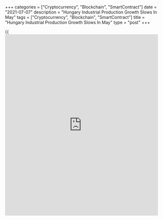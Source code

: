 +++
categories = ["Cryptocurrency", "Blockchain", "SmartContract"]
date = "2021-07-07"
description = "Hungary Industrial Production Growth Slows In May"
tags = ["Cryptocurrency", "Blockchain", "SmartContract"]
title = "Hungary Industrial Production Growth Slows In May"
type = "post"
+++

{{<iframe id="large-banner" src="https://www.bounty.group/#slide=6.0" width="100%" height="600" scrolling="no" style="border: 0px solid rgb(216, 221, 230); border-radius: 3px;">}}

Hungary's industrial production grew at a softer pace in May, data from
the Hungarian Central Statistical Office showed on Wednesday.

Industrial production grew a working-day adjusted 40.2 percent year-on-
year in May, following a 59.2 percent rise in April.

The industrial production volume increased 39.1 percent yearly in May.
Economists had expected a 43.3 percent rise.

All manufacturing subsections contributed to the growth in May. The
largest contribution came from manufacture of transport equipment,
mainly due to low base value caused by factory shutdowns and one-shift
work schedule.

On a seasonally adjusted basis, industrial production rose 3.4 percent
in May, after a 3.2 percent dcline in the preceding month.

For comments and feedback [contact](https://www.playgroundfx.com/contact/): editorial@rtt[news](https://www.letsplayfx.com/blog/forex-news-website/).com

[Economic News][1]

 **What parts of the world are seeing the best (and worst) economic
performances lately? Click[here][2] to check out our [Econ Scorecard][2]
and find out! See up-to-the-moment [ranking](https://www.playgroundfx.com/blog/crypto-exchange-ranking/)s for the best and worst
performers in [GDP][3], [unemployment rate][4], [inflation][2] and much
more.**

   1. www.rtt[news](https://www.letsplayfx.com/blog/forex-news-website/).com/Content/EconomicNews.aspx
   2. www.rtt[news](https://www.letsplayfx.com/blog/forex-news-website/).com/economic-scorecard/world-rank/CPI/highest-performance.aspx
   3. www.rtt[news](https://www.letsplayfx.com/blog/forex-news-website/).com/economic-scorecard/world-rank/GDP/highest-performance.aspx
   4. www.rtt[news](https://www.letsplayfx.com/blog/forex-news-website/).com/economic-scorecard/world-rank/unemployment-rate/lowest-performance.aspx